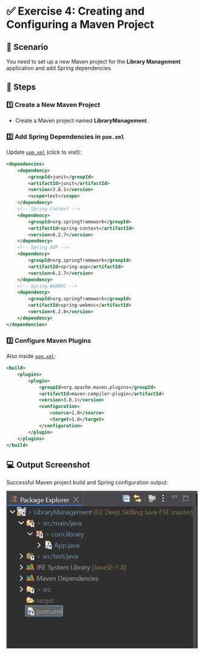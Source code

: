 # ✅ Exercise 4: Creating and Configuring a Maven Project

## 📘 Scenario

You need to set up a new Maven project for the **Library Management** application and add Spring dependencies.

## 🧩 Steps

### 1️⃣ Create a New Maven Project

* Create a Maven project named **LibraryManagement**.

### 2️⃣ Add Spring Dependencies in `pom.xml`

Update [`pom.xml`](./Code/LibraryManagement/pom.xml) (click to visit):

```xml
<dependencies>
    <dependency>
        <groupId>junit</groupId>
        <artifactId>junit</artifactId>
        <version>3.8.1</version>
        <scope>test</scope>
    </dependency>
    <!-- Spring Context -->
    <dependency>
        <groupId>org.springframework</groupId>
        <artifactId>spring-context</artifactId>
        <version>6.2.7</version>
    </dependency>
    <!-- Spring AOP -->
    <dependency>
        <groupId>org.springframework</groupId>
        <artifactId>spring-aop</artifactId>
        <version>6.2.7</version>
    </dependency>
    <!-- Spring WebMVC -->
    <dependency>
        <groupId>org.springframework</groupId>
        <artifactId>spring-webmvc</artifactId>
        <version>6.2.8</version>
    </dependency>
</dependencies>
```

### 3️⃣ Configure Maven Plugins

Also inside [`pom.xml`](./Code/LibraryManagement/pom.xml):

```xml
<build>
    <plugins>
        <plugin>
            <groupId>org.apache.maven.plugins</groupId>
            <artifactId>maven-compiler-plugin</artifactId>
            <version>3.8.1</version>
            <configuration>
                <source>1.8</source>
                <target>1.8</target>
            </configuration>
        </plugin>
    </plugins>
</build>
```

## 💻 Output Screenshot

Successful Maven project build and Spring configuration output:

![Maven Output](./Output/Output.png)
